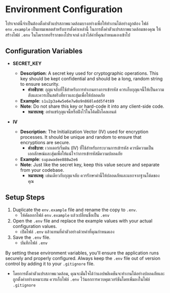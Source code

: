 # Environment Configuration

โปรเจกต์นี้จำเป็นต้องตั้งค่าตัวแปรสภาพแวดล้อมบางอย่างเพื่อให้ทำงานได้อย่างถูกต้อง ไฟล์ `env.example` เป็นเทมเพลตสำหรับการตั้งค่าเหล่านี้ ในการตั้งค่าตัวแปรสภาพแวดล้อมของคุณ ให้สร้างไฟล์ `.env` ในไดเรกทอรีรากของโปรเจกต์ แล้วใส่ค่าที่คุณกำหนดเองเข้าไป

## Configuration Variables

- **SECRET_KEY**

  - **Description**: A secret key used for cryptographic operations. This key should be kept confidential and should be a long, random string to ensure security.
    - **คำอธิบาย**: กุญแจลับที่ใช้สำหรับการทำงานทางการเข้ารหัส ควรเก็บกุญแจนี้ให้เป็นความลับและควรเป็นสตริงที่ยาวและสุ่มเพื่อให้ปลอดภัย
  - **Example**: `s1u2p3a4w5e6e7w8o9n868ledd5f4t89`
  - **Note**: Do not share this key or hard-code it into any client-side code.
    - **หมายเหตุ**: อย่าแชร์กุญแจนี้หรือฝังไว้ในโค้ดฝั่งไคลเอนต์

- **IV**

  - **Description**: The Initialization Vector (IV) used for encryption processes. It should be unique and random to ensure that encryptions are secure.
    - **คำอธิบาย**: เวกเตอร์เริ่มต้น (IV) ที่ใช้สำหรับกระบวนการเข้ารหัส ควรมีความเป็นเอกลักษณ์และสุ่มเพื่อให้แน่ใจว่าการเข้ารหัสมีความปลอดภัย
  - **Example**: `supawadee888w2e6`
  - **Note**: Just like the secret key, keep this value secure and separate from your codebase.
    - **หมายเหตุ**: เช่นเดียวกับกุญแจลับ ควรรักษาค่านี้ให้ปลอดภัยและแยกจากฐานโค้ดของคุณ

## Setup Steps

1. Duplicate the `env.example` file and rename the copy to `.env`.
   - ให้คัดลอกไฟล์ `env.example` แล้วเปลี่ยนชื่อเป็น `.env`
2. Open the `.env` file and replace the example values with your actual configuration values.
   - เปิดไฟล์ `.env` แล้วแทนที่ค่าตัวอย่างด้วยค่าที่คุณกำหนดเอง
3. Save the `.env` file.
   - บันทึกไฟล์ `.env`

By setting these environment variables, you'll ensure the application runs securely and properly configured. Always keep the `.env` file out of version control by adding it to your `.gitignore` file.
- โดยการตั้งค่าตัวแปรสภาพแวดล้อม, คุณจะมั่นใจได้ว่าแอปพลิเคชันจะทำงานได้อย่างปลอดภัยและถูกตั้งค่าอย่างเหมาะสม ควรเก็บไฟล์ `.env` ไว้นอกการควบคุมเวอร์ชันโดยเพิ่มลงในไฟล์ `.gitignore`